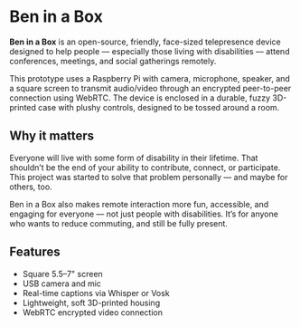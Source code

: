 # Ben in a Box

**Ben in a Box** is an open-source, friendly, face-sized telepresence device designed to help people — especially those living with disabilities — attend conferences, meetings, and social gatherings remotely.

This prototype uses a Raspberry Pi with camera, microphone, speaker, and a square screen to transmit audio/video through an encrypted peer-to-peer connection using WebRTC. The device is enclosed in a durable, fuzzy 3D-printed case with plushy controls, designed to be tossed around a room.

## Why it matters
Everyone will live with some form of disability in their lifetime. That shouldn’t be the end of your ability to contribute, connect, or participate. This project was started to solve that problem personally — and maybe for others, too.

Ben in a Box also makes remote interaction more fun, accessible, and engaging for everyone — not just people with disabilities. It’s for anyone who wants to reduce commuting, and still be fully present.

## Features
- Square 5.5–7" screen
- USB camera and mic
- Real-time captions via Whisper or Vosk
- Lightweight, soft 3D-printed housing
- WebRTC encrypted video connection
